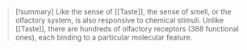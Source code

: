 > [!summary] 
> Like the sense of [[Taste]], the sense of smell, or the olfactory system, is also responsive to chemical stimuli. Unlike [[Taste]], there are hundreds of olfactory receptors (388 functional ones), each binding to a particular molecular feature. 

